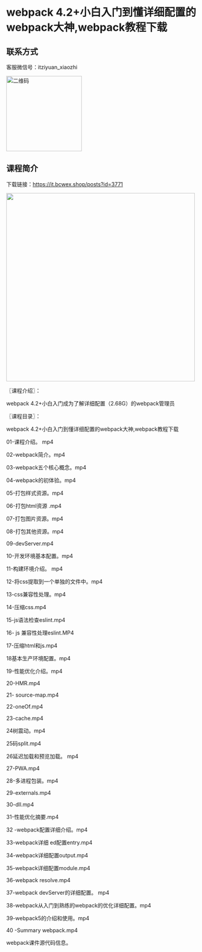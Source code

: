 # webpack 4.2+小白入门到懂详细配置的webpack大神,webpack教程下载

## 联系方式

客服微信号：itziyuan_xiaozhi

<img src="https://ziyuanyun.oss-cn-guangzhou.aliyuncs.com/common/20240614073449/666b82192834a.jpg" width="200" height="200" alt="二维码">

## 课程简介

下载链接：https://it.bcwex.shop/posts?id=3771

<img src="https://ziyuanyun.oss-cn-guangzhou.aliyuncs.com/yun/20240515185328/664494286f1ca.jpg" width="500" alt="">

  〖课程介绍〗：

 webpack 4.2+小白入门成为了解详细配置（2.68G）的webpack管理员

 〖课程目录〗：

 webpack 4.2+小白入门到懂详细配置的webpack大神,webpack教程下载



 01-课程介绍。 mp4

 02-webpack简介。mp4

 03-webpack五个核心概念。mp4

 04-webpack的初体验。mp4

 05-打包样式资源。mp4

 06-打包html资源 .mp4

 07-打包图片资源。mp4

 08-打包其他资源。mp4

 09-devServer.mp4

 10-开发环境基本配置。mp4

 11-构建环境介绍。 mp4

 12-将css提取到一个单独的文件中。mp4

 13-css兼容性处理。mp4

 14-压缩css.mp4

 15-js语法检查eslint.mp4

 16- js 兼容性处理eslint.MP4

 17-压缩html和js.mp4

 18基本生产环境配置。mp4

 19-性能优化介绍。mp4

 20-HMR.mp4

 21- source-map.mp4

 22-oneOf.mp4

 23-cache.mp4

 24树震动。mp4

 25码split.mp4

 26延迟加载和预览加载。 mp4

 27-PWA.mp4

 28-多进程包装。mp4

 29-externals.mp4

 30-dll.mp4

 31-性能优化摘要.mp4

 32 -webpack配置详细介绍。mp4

 33-webpack详细 ed配置entry.mp4

 34-webpack详细配置output.mp4

 35-webpack详细配置module.mp4

 36-webpack resolve.mp4

 37-webpack devServer的详细配置。 mp4

 38-webpack从入门到熟练的webpack的优化详细配置。mp4

 39-webpack5的介绍和使用。mp4

 40 -Summary webpack.mp4

 webpack课件源代码信息。

  